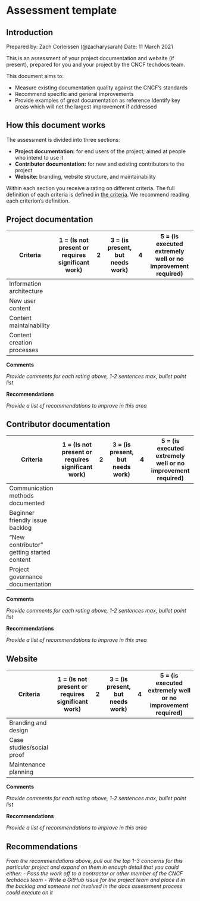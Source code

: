 # Assessment template 

## Introduction

Prepared by: Zach Corleissen (@zacharysarah)
Date: 11 March 2021

This is an assessment of your project documentation and website (if present), prepared for you and your project by the CNCF techdocs team.

This document aims to:

- Measure existing documentation quality against the CNCF’s standards
- Recommend specific and general improvements
- Provide examples of great documentation as reference 
Identify key areas which will net the largest improvement if addressed 

## How this document works

The assessment is divided into three sections: 

- **Project documentation:** for end users of the project; aimed at people who intend to use it
- **Contributor documentation:** for new and existing contributors to the project
- **Website:** branding, website structure, and maintainability

Within each section you receive a rating on different criteria. The full definition of each criteria is defined in [the criteria](criteria.md). We recommend reading each criterion’s definition.

## Project documentation 


| Criteria | 1 = (Is not present or requires significant work) | 2 | 3 = (is present, but needs work) | 4 | 5 = (is executed extremely well or no improvement required) |
| ---                       | --- | --- | --- | --- | --- |
| Information architecture  |     |     |     |     |     |
| New user content          |     |     |     |     |     |
| Content maintainability   |     |     |     |     |     |
| Content creation processes |     |     |     |     |     |

**Comments**

_Provide comments for each rating above, 1-2 sentences max, bullet point list_

**Recommendations**

_Provide a list of recommendations to improve in this area_

## Contributor documentation 


| Criteria | 1 = (Is not present or requires significant work) | 2 | 3 = (is present, but needs work) | 4 | 5 = (is executed extremely well or no improvement required) |
| ---                       | --- | --- | --- | --- | --- |
| Communication methods documented  |     |     |     |     |     |
| Beginner friendly issue backlog         |     |     |     |     |     |
| “New contributor” getting started content  |     |     |     |     |     |
| Project governance documentation |     |     |     |     |     |

**Comments**

_Provide comments for each rating above, 1-2 sentences max, bullet point list_

**Recommendations**

_Provide a list of recommendations to improve in this area_


## Website


| Criteria | 1 = (Is not present or requires significant work) | 2 | 3 = (is present, but needs work) | 4 | 5 = (is executed extremely well or no improvement required) |
| ---                       | --- | --- | --- | --- | --- |
| Branding and design  |     |     |     |     |     |
| Case studies/social proof |     |     |     |     |     |
| Maintenance planning |     |     |     |     |     |

**Comments**

_Provide comments for each rating above, 1-2 sentences max, bullet point list_

**Recommendations**

_Provide a list of recommendations to improve in this area_


## Recommendations

_From the recommendations above, pull out the top 1-3 concerns for this particular project and expand on them in enough detail that you could either:_
    - _Pass the work off to a contractor or other member of the CNCF techdocs team_
    - _Write a GitHub issue for the project team and place it in the backlog and someone not involved in the docs assessment process could execute on it_





